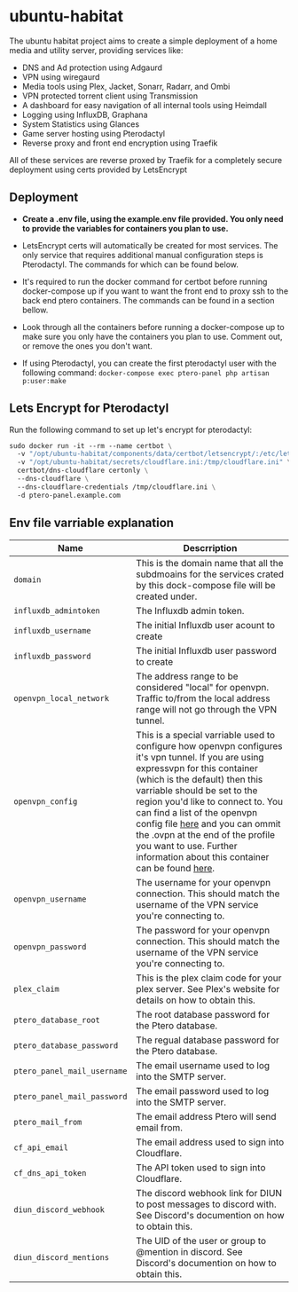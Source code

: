 # ubuntu-habitat

The ubuntu habitat project aims to create a simple deployment of a home media and utility server, providing services like:

* DNS and Ad protection using Adgaurd
* VPN using wiregaurd
* Media tools using Plex, Jacket, Sonarr, Radarr, and Ombi
* VPN protected torrent client using Transmission
* A dashboard for easy navigation of all internal tools using Heimdall
* Logging using InfluxDB, Graphana
* System Statistics using Glances
* Game server hosting using Pterodactyl
* Reverse proxy and front end encryption using Traefik

All of these services are reverse proxed by Traefik for a completely secure deployment using certs provided by LetsEncrypt

## Deployment

* **Create a .env file, using the example.env file provided. You only need to provide the variables for containers you plan to use.**

* LetsEncrypt certs will automatically be created for most services. The only service that requires additional manual configuration steps is Pterodactyl. The commands for which can be found below.

* It's required to run the docker command for certbot before running docker-compose up if you want to want the front end to proxy ssh to the back end ptero containers. The commands can be found in a section bellow.

* Look through all the containers before running a docker-compose up to make sure you only have the containers you plan to use. Comment out, or remove the ones you don't want.

* If using Pterodactyl, you can create the first pterodactyl user with the following command: `docker-compose exec ptero-panel php artisan p:user:make`

## Lets Encrypt for Pterodactyl

Run the following command to set up let's encrypt for pterodactyl:

```dockerfile
sudo docker run -it --rm --name certbot \
  -v "/opt/ubuntu-habitat/components/data/certbot/letsencrypt/:/etc/letsencrypt/" \
  -v "/opt/ubuntu-habitat/secrets/cloudflare.ini:/tmp/cloudflare.ini" \
  certbot/dns-cloudflare certonly \
  --dns-cloudflare \
  --dns-cloudflare-credentials /tmp/cloudflare.ini \
  -d ptero-panel.example.com
```

## Env file varriable explanation

|Name|Descrription|
|---|---|
|`domain`|This is the domain name that all the subdmoains for the services crated by this dock-compose file will be created under.|
|`influxdb_admintoken`|The Influxdb admin token.|
|`influxdb_username`|The initial Influxdb user acount to create|
|`influxdb_password`|The initial Influxdb user password to create|
|`openvpn_local_network`|The address range to be considered "local" for openvpn. Traffic to/from the local address range will not go through the VPN tunnel.|
|`openvpn_config`|This is a special varriable used to configure how openvpn configures it's vpn tunnel. If you are using expressvpn for this container (which is the default) then this varriable should be set to the region you'd like to connect to. You can find a list of the openvpn config file [here](https://www.expressvpn.com/setup#manual) and you can ommit the .ovpn at the end of the profile you want to use. Further information about this container can be found [here](https://github.com/haugene/docker-transmission-openvpn).|
|`openvpn_username`|The username for your openvpn connection. This should match the username of the VPN service you're connecting to.|
|`openvpn_password`|The password for your openvpn connection. This should match the username of the VPN service you're connecting to.|
|`plex_claim`|This is the plex claim code for your plex server. See Plex's website for details on how to obtain this.|
|`ptero_database_root`|The root database password for the Ptero database.|
|`ptero_database_password`|The regual database password for the Ptero database.|
|`ptero_panel_mail_username`|The email username used to log into the SMTP server.|
|`ptero_panel_mail_password`|The email password used to log into the SMTP server.|
|`ptero_mail_from`|The email address Ptero will send email from.|
|`cf_api_email`|The email address used to sign into Cloudflare.|
|`cf_dns_api_token`|The API token used to sign into Cloudflare.|
|`diun_discord_webhook`|The discord webhook link for DIUN to post messages to discord with. See Discord's documention on how to obtain this.|
|`diun_discord_mentions`|The UID of the user or group to @mention in discord. See Discord's documention on how to obtain this.|

